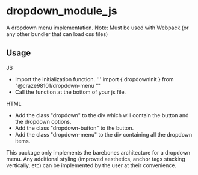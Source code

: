 # dropdown_module_js
A dropdown menu implementation.
Note: Must be used with Webpack (or any other bundler that can load css files)

## Usage

JS
- Import the initialization function.
'''
import { dropdownInit } from "@craze98101/dropdown-menu
'''
- Call the function at the bottom of your js file.

HTML
- Add the class "dropdown" to the div which will contain the button and the dropdown options.
- Add the class "dropdown-button" to the button.
- Add the class "dropdown-menu" to the div containing all the dropdown items.

This package only implements the barebones architecture for a dropdown menu.
Any additional styling (improved aesthetics, anchor tags stacking vertically, etc) can be implemented by the user at their convenience.